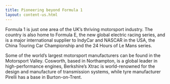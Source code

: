```yaml
---
title: Pioneering beyond Formula 1
layout: content-us.html
---
```


Formula 1 is just one area of the UK’s thriving motorsport industry. The country is also home to Formula E, the new global electric racing series, and is a major international supplier to IndyCar and NASCAR in the USA, the China Touring Car Championship and the 24 Hours of Le Mans series. 

Some of the world’s largest motorsport manufacturers can be found in the Motorsport Valley. Cosworth, based in Northampton, is a global leader in high-performance engines, Berkshire’s Xtrac is world-renowned for the design and manufacture of transmission systems, while tyre manufacturer Pirelli has a base in Burton-on-Trent.